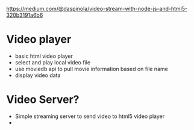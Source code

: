 https://medium.com/@daspinola/video-stream-with-node-js-and-html5-320b3191a6b6

# Video player
- basic html video player
- select and play local video file
- use moviedb api to pull movie information based on file name
- display video data

# Video Server?
- Simple streaming server to send video to html5 video player
- 